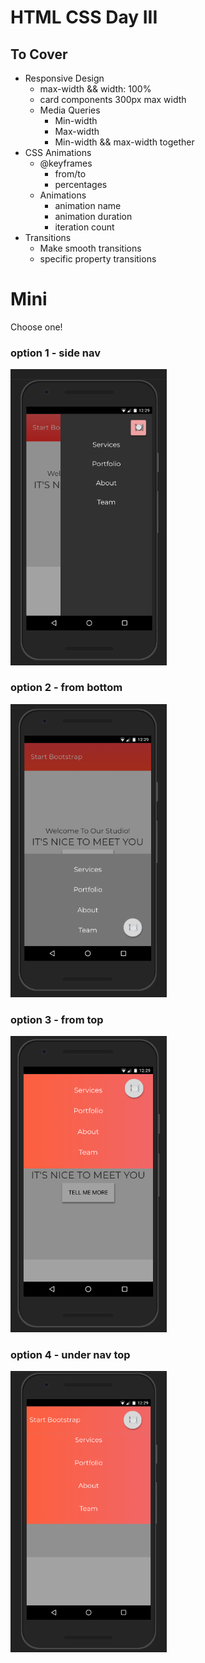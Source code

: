 # HTML CSS Day III

## To Cover

<ul>
    <li>Responsive Design
        <ul>
            <li>max-width && width: 100%</li>
            <li>card components 300px max width</li>
            <li>Media Queries
                <ul>
                    <li>Min-width</li>
                    <li>Max-width</li>
                    <li>Min-width && max-width together</li>
                </ul>
            </li>
        </ul>
    </li>
    <li>CSS Animations
        <ul>
            <li>@keyframes
                <ul>
                    <li>from/to</li>
                    <li>percentages</li>
                </ul>
            </li>
            <li>Animations
                <ul>
                    <li>animation name</li>
                    <li>animation duration</li>
                    <li>iteration count</li>
                </ul>
            </li>
        </ul>
    </li>
    <li>Transitions
        <ul>
            <li>Make smooth transitions</li>
            <li>specific property transitions</li>
        </ul>
    </li>
</ul>

# Mini

Choose one!
### option 1 - side nav
<img style='width: 250px' src="./media/nav1.png" />

### option 2 - from bottom
<img style='width: 250px' src="./media/nav2.png" />

### option 3 - from top
<img style='width: 250px'  src="./media/nav3.png" />

### option 4 - under nav top
<img style='width: 250px'  src="./media/nav4.png" />
